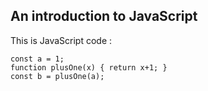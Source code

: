 ## An introduction to JavaScript

This is JavaScript code : 

```
const a = 1;
function plusOne(x) { return x+1; }
const b = plusOne(a);
```

